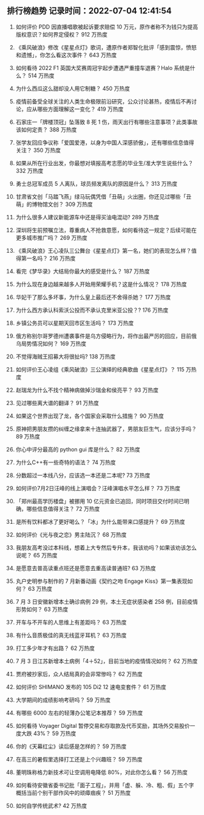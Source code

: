 
## 排行榜趋势 记录时间：2022-07-04 12:41:54
  
  1. 如何评价 PDD 因直播唱歌被起诉要求赔偿 10 万元，原作者称不为钱只为提高版权意识？如何界定侵权？ 912 万热度
    
  2. 《乘风破浪》修改《星星点灯》歌词，遭原作者郑智化批评「感到震惊，愤怒和遗憾」，你怎么看这次事件？ 643 万热度
    
  3. 如何看待 2022 F1 英国大奖赛周冠宇起步遭遇严重撞车退赛？Halo 系统是什么？ 514 万热度
    
  4. 为什么西瓜这么甜却没人用它制糖？ 450 万热度
    
  5. 疫情前备受全球关注的人类生命极限前沿研究，公众讨论甚热，疫情后不再讨论，应从哪些方面理解这一变化？ 419 万热度
    
  6. 石家庄一「牌楼顶冠」坠落致 8 死 1 伤，雨天出行有哪些注意事项？此类事故该如何定责？ 388 万热度
    
  7. 张学友回应争议称「爱国爱港，以身为中国人深感骄傲」，还有哪些信息值得关注？ 350 万热度
    
  8. 如果从所在行业出发，你最想对填报高考志愿的毕业生/准大学生说些什么？ 332 万热度
    
  9. 勇士总冠军成员 5 人离队，球员频发离队的原因是什么？ 313 万热度
    
  10. 甘肃省文创「马踏飞燕」绿马玩偶凭借「丑萌」火出圈，你还见过哪些「丑萌」的博物馆文创？ 309 万热度
    
  11. 为什么很多人建议新能源车中还是得买油电混动? 289 万热度
    
  12. 深圳将生前预嘱立法，尊重病人不抢救意愿，如何看待这一规定？后续可能在更多城市推广吗？ 269 万热度
    
  13. 《乘风破浪》王心凌队三公舞台《星星点灯》第一名，她们的表现怎么样？值得第一名吗？ 216 万热度
    
  14. 看完《梦华录》大结局你最大的感受是什么？ 187 万热度
    
  15. 为什么现在身边越来越多人开始用荣耀手机？这是什么情况？ 178 万热度
    
  16. 华妃干了那么多坏事，为什么皇上最后还不舍得杀她？ 177 万热度
    
  17. 为什么西方承认科索沃公投而不承认克里米亚公投？? 176 万热度
    
  18. 乡镇公务员可以星期天回市区生活吗？ 173 万热度
    
  19. 俄方称别尔哥罗德州遭袭事件是乌方侵略行为，将作出最严厉的回应，目前俄乌局势情况如何？ 169 万热度
    
  20. 不觉得海贼王招募大将很扯吗? 138 万热度
    
  21. 如何评价王心凌组《乘风破浪》三公演绎的经典歌曲《星星点灯》？ 115 万热度
    
  22. 赵瑞龙为什么不找个精神病做掉沙瑞金和侯亮平？ 93 万热度
    
  23. 见过哪些离大谱的翻译？ 91 万热度
    
  24. 如果这个世界出现了龙，各个国家会采取什么措施？ 90 万热度
    
  25. 原神把男朋友攒的纠缠之缘拿来十连抽武器了，男朋友巨生气，应该分手吗？ 89 万热度
    
  26. 你心中评分最高的 python gui 库是什么？ 82 万热度
    
  27. 为什么C++有一些奇特的语法？ 74 万热度
    
  28. 分数超过一本线八分，应该选一本还是二本呢? 73 万热度
    
  29. 如何评价7月2日汪峰的线上演唱会？汪峰演唱水平怎么样？ 73 万热度
    
  30. 「郑州最高学历楼盘」被挪用 10 亿元资金已追回，同时项目交付时间已明确，哪些信息值得关注？ 72 万热度
    
  31. 是所有饮料都冰了更好喝么？「冰」为什么能带来口感提升？ 69 万热度
    
  32. 如何评价《光与夜之恋》男主陆沉？ 68 万热度
    
  33. 我朋友高考没过本科线，想着上大专然后专升本，我该劝吗？如果该劝该怎么说呢？ 65 万热度
    
  34. 是愿意去普高读重点班还是愿意去重高读普通班? 63 万热度
    
  35. 丸户史明参与制作的 7 月新番动画《契约之吻 Engage Kiss》第一集表现如何？ 63 万热度
    
  36. 7 月 3 日安徽新增本土确诊病例 29 例，本土无症状感染者 258 例，目前疫情形势如何？ 63 万热度
    
  37. 开车与不开车的人思维上有差距吗？ 63 万热度
    
  38. 有什么音质极佳的真无线蓝牙耳机？ 63 万热度
    
  39. 打工多少年才有出路？ 62 万热度
    
  40. 7 月 3 日江苏新增本土病例「4＋52」，目前当地的疫情情况如何？ 62 万热度
    
  41. 贾府被抄家后，众人结局真的会非常惨吗？ 62 万热度
    
  42. 如何评价 SHIMANO 发布的 105 Di2 12 速电变套件？ 61 万热度
    
  43. 大学期间的成绩影响考研吗？ 59 万热度
    
  44. 有哪些 6000 左右的轻薄办公笔记本推荐？ 59 万热度
    
  45. 如何看待 Voyager Digital 暂停交易和存取款及代币奖励，其场外交易股价一度大跌 43%？ 59 万热度
    
  46. 你的《天幕红尘》读后感是怎样的？ 59 万热度
    
  47. 在高三的暑假里选择打工还是上个兴趣班？ 59 万热度
    
  48. 董明珠称格力新技术可让空调用电降低 80%，对此你怎么看？ 56 万热度
    
  49. 如何看待安徽省委书记批「面子工程」，并用「虚、躲、冷、粗、假」五个字概括当前个别干部作风中的顽瘴痼疾？ 51 万热度
    
  50. 如何自学传统武术? 42 万热度
    